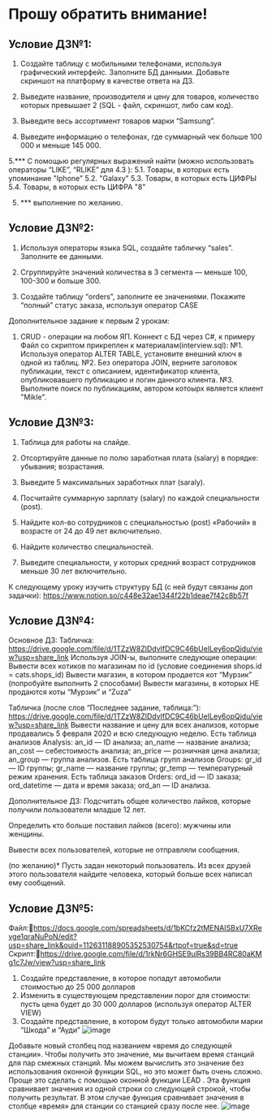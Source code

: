 # Прошу обратить внимание!
## Условие ДЗ№1:

1. Создайте таблицу с мобильными телефонами, используя графический интерфейс. Заполните БД данными. Добавьте скриншот на платформу в качестве ответа на ДЗ.

2. Выведите название, производителя и цену для товаров, количество которых превышает 2 (SQL - файл, скриншот, либо сам код).

3. Выведите весь ассортимент товаров марки “Samsung”.

4. Выведите информацию о телефонах, где суммарный чек больше 100 000 и меньше 145 000.

5.*** С помощью регулярных выражений найти (можно использовать операторы “LIKE”, “RLIKE” для 4.3 ):
	5.1. Товары, в которых есть упоминание "Iphone"
	5.2. "Galaxy"
	5.3.  Товары, в которых есть ЦИФРЫ
	5.4.  Товары, в которых есть ЦИФРА "8"  

5. *** выполнение по желанию.

## Условие ДЗ№2:
1. Используя операторы языка SQL, создайте табличку “sales”. Заполните ее данными.

2. Сгруппируйте значений количества в 3 сегмента — меньше 100, 100-300 и больше 300.

3. Создайте таблицу “orders”, заполните ее значениями. Покажите “полный” статус заказа, используя оператор CASE

Дополнительное задание к первым 2 урокам:
1. CRUD - операции на любом ЯП. Коннект с БД через С#, к примеру  
Файл со скриптом прикреплен к материалам(interview.sql):
№1. Используя оператор ALTER TABLE, установите внешний ключ в одной из таблиц.
№2. Без оператора JOIN, верните заголовок публикации, текст с описанием, идентификатор клиента, опубликовавшего публикацию и логин данного клиента.
№3. Выполните поиск по публикациям, автором котоырх является клиент "Mikle".

## Условие ДЗ№3:

1. Таблица для работы на слайде.

2. Отсортируйте данные по полю заработная плата (salary) в порядке: убывания; возрастания.

3. Выведите 5 максимальных заработных плат (saraly).

4. Посчитайте суммарную зарплату (salary) по каждой специальности (роst).

5. Найдите кол-во сотрудников с специальностью (post) «Рабочий» в возрасте от 24 до 49 лет включительно.

6. Найдите количество специальностей.

7. Выведите специальности, у которых средний возраст сотрудников меньше 30 лет включительно.

К следующему уроку изучить структуру БД (с ней будут связаны доп задачки):
https://www.notion.so/c448e32ae1344f22b1deae7f42c8b57f

## Условие ДЗ№4:

Основное ДЗ:
Табличка:
https://drive.google.com/file/d/1TZzW8ZlDdvIfDC9C46bUeILey6opQjdu/view?usp=share_link
Используя JOIN-ы, выполните следующие операции:
Вывести всех котиков по магазинам по id (условие соединения shops.id = cats.shops_id)
Вывести магазин, в котором продается кот “Мурзик” (попробуйте выполнить 2 способами)
Вывести магазины, в которых НЕ продаются коты “Мурзик” и “Zuza”

Табличка (после слов “Последнее задание, таблица:”):
https://drive.google.com/file/d/1TZzW8ZlDdvIfDC9C46bUeILey6opQjdu/view?usp=share_link
Вывести название и цену для всех анализов, которые продавались 5 февраля 2020 и всю следующую неделю.
Есть таблица анализов Analysis:
an_id — ID анализа;
an_name — название анализа;
an_cost — себестоимость анализа;
an_price — розничная цена анализа;
an_group — группа анализов.
Есть таблица групп анализов Groups:
gr_id — ID группы;
gr_name — название группы;
gr_temp — температурный режим хранения.
Есть таблица заказов Orders:
ord_id — ID заказа;
ord_datetime — дата и время заказа;
ord_an — ID анализа.

Дополнительное ДЗ:
Подсчитать общее количество лайков, которые получили пользователи младше 12 лет.

Определить кто больше поставил лайков (всего): мужчины или женщины.

Вывести всех пользователей, которые не отправляли сообщения.

(по желанию)* Пусть задан некоторый пользователь. Из всех друзей этого пользователя найдите человека, который больше всех написал ему сообщений.

## Условие ДЗ№5:

Файл:https://docs.google.com/spreadsheets/d/1bKCfz2tMENAISBxU7XRevge1qraNuPoN/edit?usp=share_link&ouid=112631188905352530754&rtpof=true&sd=true
Скрипт:https://drive.google.com/file/d/1rkNr6GHSE9ulRs39BB4RC80aKMg1c7Jw/view?usp=share_link
1.	Создайте представление, в которое попадут автомобили стоимостью  до 25 000 долларов
2.	Изменить в существующем представлении порог для стоимости: пусть цена будет до 30 000 долларов (используя оператор ALTER VIEW) 
3. 	Создайте представление, в котором будут только автомобили марки “Шкода” и “Ауди”
![image](https://user-images.githubusercontent.com/111015027/235715475-1586a3e8-ef8e-49f3-8181-dc66d6afce6f.png)

Добавьте новый столбец под названием «время до следующей станции». Чтобы получить это значение, мы вычитаем время станций для пар смежных станций. Мы можем вычислить это значение без использования оконной функции SQL, но это может быть очень сложно. Проще это сделать с помощью оконной функции LEAD . Эта функция сравнивает значения из одной строки со следующей строкой, чтобы получить результат. В этом случае функция сравнивает значения в столбце «время» для станции со станцией сразу после нее.
![image](https://user-images.githubusercontent.com/111015027/235715581-35e5a2e2-6307-49e6-b157-ae7681773ff2.png)
